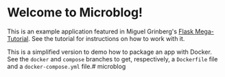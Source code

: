 # Welcome to Microblog!

This is an example application featured in Miguel Grinberg's [Flask Mega-Tutorial](https://blog.miguelgrinberg.com/post/the-flask-mega-tutorial-part-i-hello-world). See the tutorial for instructions on how to work with it.

This is a simplified version to demo how to package an app with Docker.
See the `docker` and `compose` branches to get, respectively, a `Dockerfile` file and a `docker-compose.yml` file.# microblog

